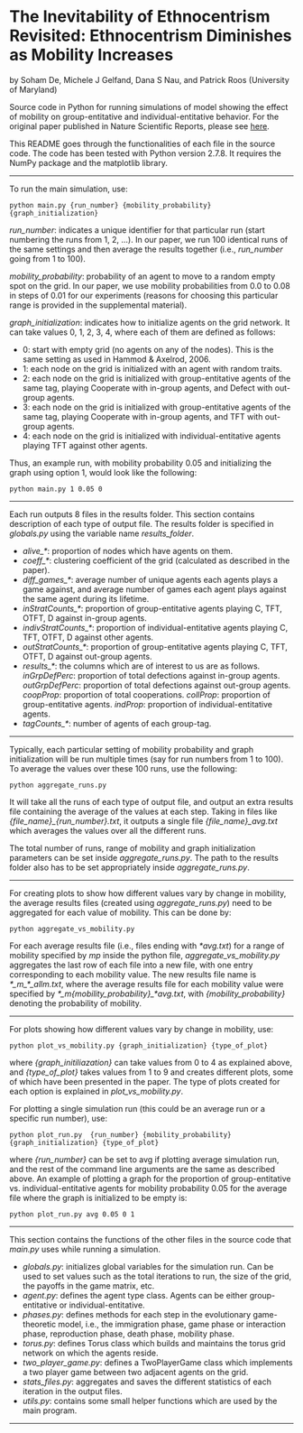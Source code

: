 # The Inevitability of Ethnocentrism Revisited: Ethnocentrism Diminishes as Mobility Increases
by Soham De, Michele J Gelfand, Dana S Nau, and Patrick Roos (University of Maryland)

Source code in Python for running simulations of model showing the effect of mobility on group-entitative and individual-entitative behavior. For the original paper published in Nature Scientific Reports, please see [here](http://www.nature.com/articles/srep17963).

This README goes through the functionalities of each file in the source code. The code has been tested with Python version 2.7.8. It requires the NumPy package and the matplotlib library.

-------------------------------------------------------------------

To run the main simulation, use:

	python main.py {run_number} {mobility_probability} {graph_initialization}
	
*run_number*: indicates a unique identifier for that particular run (start numbering the runs from 1, 2, ...). In our paper, we run 100 identical runs of the same settings and then average the results together (i.e., *run_number* going from 1 to 100).

*mobility_probability*: probability of an agent to move to a random empty spot on the grid. In our paper, we use mobility probabilities from 0.0 to 0.08 in steps of 0.01 for our experiments (reasons for choosing this particular range is provided in the supplemental material).

*graph_initialization*: indicates how to initialize agents on the grid network. It can take values 0, 1, 2, 3, 4, where each of them are defined as follows:

- 0: start with empty grid (no agents on any of the nodes). This is the same setting as used in Hammod & Axelrod, 2006.
- 1: each node on the grid is initialized with an agent with random traits.
- 2: each node on the grid is initialized with group-entitative agents of the same tag, playing Cooperate with in-group agents, and Defect with out-group agents.
- 3: each node on the grid is initialized with group-entitative agents of the same tag, playing Cooperate with in-group agents, and TFT with out-group agents.
- 4: each node on the grid is initialized with individual-entitative agents playing TFT against other agents.

Thus, an example run, with mobility probability 0.05 and initializing the graph using option 1, would look like the following:

	python main.py 1 0.05 0

-------------------------------------------------------------------

Each run outputs 8 files in the results folder. This section contains description of each type of output file. The results folder is specified in *globals.py* using the variable name *results_folder*.

- *alive_\**: proportion of nodes which have agents on them.
- *coeff_\**: clustering coefficient of the grid (calculated as described in the paper).
- *diff_games_\**: average number of unique agents each agents plays a game against, and average number of games each agent plays against the same agent during its lifetime.
- *inStratCounts_\**: proportion of group-entitative agents playing C, TFT, OTFT, D against in-group agents.
- *indivStratCounts_\**: proportion of individual-entitative agents playing C, TFT, OTFT, D against other agents.
- *outStratCounts_\**: proportion of group-entitative agents playing C, TFT, OTFT, D against out-group agents.
- *results_\**: the columns which are of interest to us are as follows. *inGrpDefPerc*: proportion of total defections against in-group agents. *outGrpDefPerc*: proportion of total defections against out-group agents. *coopProp*: proportion of total cooperations. *collProp*: proportion of group-entitative agents. *indProp*: proportion of individual-entitative agents.
- *tagCounts_\**: number of agents of each group-tag.

-------------------------------------------------------------------

Typically, each particular setting of mobility probability and graph initialization will be run multiple times (say for run numbers from 1 to 100). To average the values over these 100 runs, use the following:

	python aggregate_runs.py
	
It will take all the runs of each type of output file, and output an extra results file containing the average of the values at each step. Taking in files like *{file_name}\_{run_number}.txt*, it outputs a single file *{file_name}\_avg.txt* which averages the values over all the different runs.

The total number of runs, range of mobility and graph initialization parameters can be set inside *aggregate_runs.py*. The path to the results folder also has to be set appropriately inside *aggregate_runs.py*.

-------------------------------------------------------------------

For creating plots to show how different values vary by change in mobility, the average results files (created using *aggregate_runs.py*) need to be aggregated for each value of mobility. This can be done by:

	python aggregate_vs_mobility.py

For each average results file (i.e., files ending with *\*avg.txt*) for a range of mobility specified by *mp* inside the python file, *aggregate_vs_mobility.py* aggregates the last row of each file into a new file, with one entry corresponding to each mobility value. The new results file name is *\*\_m\_\*_allm.txt*, where the average results file for each mobility value were specified by *\*\_m{mobility_probability}\_\*avg.txt*, with *{mobility_probability}* denoting the probability of mobility.

-------------------------------------------------------------------

For plots showing how different values vary by change in mobility, use:

	python plot_vs_mobility.py {graph_initialization} {type_of_plot}

where *{graph_initiliazation}* can take values from 0 to 4 as explained above, and *{type_of_plot}* takes values from 1 to 9 and creates different plots, some of which have been presented in the paper. The type of plots created for each option is explained in *plot_vs_mobility.py*.

For plotting a single simulation run (this could be an average run or a specific run number), use:

	python plot_run.py  {run_number} {mobility_probability} {graph_initialization} {type_of_plot}
	
where *{run_number}* can be set to avg if plotting average simulation run, and the rest of the command line arguments are the same as described above. An example of plotting a graph for the proportion of group-entitative vs. individual-entitative agents for mobility probability 0.05 for the average file where the graph is initialized to be empty is:

	python plot_run.py avg 0.05 0 1


-------------------------------------------------------------------

This section contains the functions of the other files in the source code that *main.py* uses while running a simulation.

- *globals.py*: initializes global variables for the simulation run. Can be used to set values such as the total iterations to run, the size of the grid, the payoffs in the game matrix, etc.
- *agent.py*: defines the agent type class. Agents can be either group-entitative or individual-entitative.
- *phases.py*: defines methods for each step in the evolutionary game-theoretic model, i.e., the immigration phase, game phase or interaction phase, reproduction phase, death phase, mobility phase.
- *torus.py*: defines Torus class which builds and maintains the torus grid network on which the agents reside.
- *two_player_game.py*: defines a TwoPlayerGame class which implements a two player game between two adjacent agents on the grid.
- *stats_files.py*: aggregates and saves the different statistics of each iteration in the output files.
- *utils.py*: contains some small helper functions which are used by the main program.

-------------------------------------------------------------------

